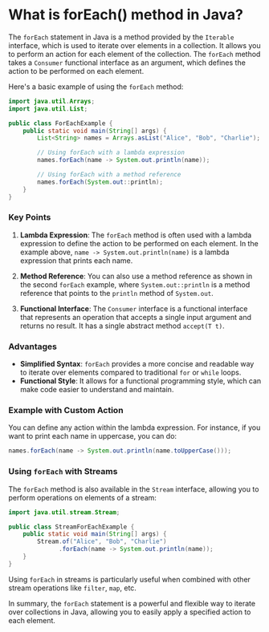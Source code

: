 # What is forEach() method in Java?

The `forEach` statement in Java is a method provided by the `Iterable` interface, which is used to iterate over elements in a collection. It allows you to perform an action for each element of the collection. The `forEach` method takes a `Consumer` functional interface as an argument, which defines the action to be performed on each element.

Here's a basic example of using the `forEach` method:

```java
import java.util.Arrays;
import java.util.List;

public class ForEachExample {
    public static void main(String[] args) {
        List<String> names = Arrays.asList("Alice", "Bob", "Charlie");

        // Using forEach with a lambda expression
        names.forEach(name -> System.out.println(name));

        // Using forEach with a method reference
        names.forEach(System.out::println);
    }
}
```

### Key Points

1. **Lambda Expression**: The `forEach` method is often used with a lambda expression to define the action to be performed on each element. In the example above, `name -> System.out.println(name)` is a lambda expression that prints each name.

2. **Method Reference**: You can also use a method reference as shown in the second `forEach` example, where `System.out::println` is a method reference that points to the `println` method of `System.out`.

3. **Functional Interface**: The `Consumer` interface is a functional interface that represents an operation that accepts a single input argument and returns no result. It has a single abstract method `accept(T t)`.

### Advantages

- **Simplified Syntax**: `forEach` provides a more concise and readable way to iterate over elements compared to traditional `for` or `while` loops.
- **Functional Style**: It allows for a functional programming style, which can make code easier to understand and maintain.

### Example with Custom Action

You can define any action within the lambda expression. For instance, if you want to print each name in uppercase, you can do:

```java
names.forEach(name -> System.out.println(name.toUpperCase()));
```

### Using `forEach` with Streams

The `forEach` method is also available in the `Stream` interface, allowing you to perform operations on elements of a stream:

```java
import java.util.stream.Stream;

public class StreamForEachExample {
    public static void main(String[] args) {
        Stream.of("Alice", "Bob", "Charlie")
              .forEach(name -> System.out.println(name));
    }
}
```

Using `forEach` in streams is particularly useful when combined with other stream operations like `filter`, `map`, etc.

In summary, the `forEach` statement is a powerful and flexible way to iterate over collections in Java, allowing you to easily apply a specified action to each element.